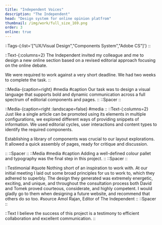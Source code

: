 ```yaml
---
title: "Independent Voices"
description: "The Independent"
head: "Design system for online opinion platfrom"
thumbnail: /img/work/full_size_169.png
order: 3
online: true
---
```


::Tags-{:list='["UX/Visual Design","Components System","Adobe CS"]'}
::

::Text-{:columns=2}
The Independent invited my colleague and me to design a new online section based on a revised editorial approach focusing on the online debate.

We were required to work against a very short deadline. We had two weeks to complete the task. 
::


::Media-{caption=right}
#media
<box width=100% height=650px max-height=650px>
    <display alt="project image" src="/img/work/iv/iv-homepage-wf.png" :src-width=800 :src-height=2703></display>
</box>
<box width=100% height=650px max-height=650px>
    <display alt="project image" src="/img/work/iv/iv-homepage.jpg" :src-width=800 :src-height=3467></display>
</box>
#caption
Our task was to design a visual language that supports bold and dynamic communication across a full spectrum of editorial components and pages. 
::
::Spacer
::

::Media-{caption=right :landscape=false}
#media
<display alt="project image" src="/img/work/iv/wfs1.jpg" :src-width=2400 :src-height=856> </display>
<display alt="project image" src="/img/work/iv/wfs2.jpg" :src-width=2400 :src-height=856> </display>
<display alt="project image" src="/img/work/iv/wfs3.jpg" :src-width=2400 :src-height=856> </display>
<display alt="project image" src="/img/work/iv/wfs4.jpg" :src-width=2400 :src-height=856> </display>
::
::Text-{:columns=2}
Just like a single article can be promoted using its elements in multiple configurations, we explored different ways of providing snippets of information. We used editorial cycles, user interactions and content types to identify the required components. 

Establishing a library of components was crucial to our layout explorations. It allowed a quick assembly of pages, ready for critique and discussion. 





::
::Spacer
::
::Media
#media
<display alt="project image" src="/img/work/iv/ivy-modules_01.jpg"> </display>
<display alt="project image" src="/img/work/iv/ivy-modules_04.jpg"> </display>
#caption
Adding a well-defined colour pallet and typography was the final step in this project. 
::
::Spacer
::

::Testimonial
#quote
Nothing short of an inspiration to work with. At our initial meeting I laid out some broad principles for us to work to, which they adhered to superbly. The design they generated was extremely energetic, exciting, and unique, and throughout the consultation process both David and Tomek proved courteous, considerate, and highly competent. I would gladly go to them when designing a future website, and recommend that others do so too.
#source
Amol Rajan,
Editor of The Independent
::
::Spacer
::

::Text
I believe the success of this project is a testimony to efficient collaboration and excellent communication. 
::